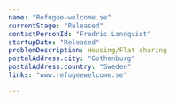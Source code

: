```yaml
---
name: "Refugee-welcome.se"
currentStage: "Released"
contactPersonId: "Fredric Landqvist"
startupDate: "Released"
problemDescription: Housing/Flat sharing
postalAddress.city: "Gothenburg"
postalAddress.country: "Sweden"
links: "www.refugee­welcome.se"

---
```

